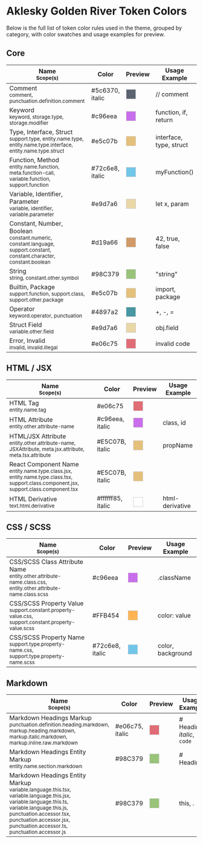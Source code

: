 # Aklesky Golden River Token Colors

Below is the full list of token color rules used in the theme, grouped by category, with color swatches and usage examples for preview.

## Core

| Name <br><sub>Scope(s)</sub>                                                                                                         | Color           | Preview                                                                                                                                              | Usage Example           |
| ------------------------------------------------------------------------------------------------------------------------------------ | --------------- | ---------------------------------------------------------------------------------------------------------------------------------------------------- | ----------------------- |
| Comment <br><sub>comment, punctuation.definition.comment</sub>                                                                       | #5c6370, italic | <span style="display:inline-block;width:1.5em;height:1.5em;background:#5c6370;border:1px solid #ccc;vertical-align:middle;font-style:italic"></span> | // comment              |
| Keyword <br><sub>keyword, storage.type, storage.modifier</sub>                                                                       | #c96eea         | <span style="display:inline-block;width:1.5em;height:1.5em;background:#c96eea;border:1px solid #ccc;vertical-align:middle"></span>                   | function, if, return    |
| Type, Interface, Struct <br><sub>support.type, entity.name.type, entity.name.type.interface, entity.name.type.struct</sub>           | #e5c07b         | <span style="display:inline-block;width:1.5em;height:1.5em;background:#e5c07b;border:1px solid #ccc;vertical-align:middle"></span>                   | interface, type, struct |
| Function, Method <br><sub>entity.name.function, meta.function-call, variable.function, support.function</sub>                        | #72c6e8, italic | <span style="display:inline-block;width:1.5em;height:1.5em;background:#72c6e8;border:1px solid #ccc;vertical-align:middle;font-style:italic"></span> | myFunction()            |
| Variable, Identifier, Parameter <br><sub>variable, identifier, variable.parameter</sub>                                              | #e9d7a6         | <span style="display:inline-block;width:1.5em;height:1.5em;background:#e9d7a6;border:1px solid #ccc;vertical-align:middle"></span>                   | let x, param            |
| Constant, Number, Boolean <br><sub>constant.numeric, constant.language, support.constant, constant.character, constant.boolean</sub> | #d19a66         | <span style="display:inline-block;width:1.5em;height:1.5em;background:#d19a66;border:1px solid #ccc;vertical-align:middle"></span>                   | 42, true, false         |
| String <br><sub>string, constant.other.symbol</sub>                                                                                  | #98C379         | <span style="display:inline-block;width:1.5em;height:1.5em;background:#98C379;border:1px solid #ccc;vertical-align:middle"></span>                   | "string"                |
| Builtin, Package <br><sub>support.function, support.class, support.other.package</sub>                                               | #e5c07b         | <span style="display:inline-block;width:1.5em;height:1.5em;background:#e5c07b;border:1px solid #ccc;vertical-align:middle"></span>                   | import, package         |
| Operator <br><sub>keyword.operator, punctuation</sub>                                                                                | #4897a2         | <span style="display:inline-block;width:1.5em;height:1.5em;background:#4897a2;border:1px solid #ccc;vertical-align:middle"></span>                   | +, -, =                 |
| Struct Field <br><sub>variable.other.field</sub>                                                                                     | #e9d7a6         | <span style="display:inline-block;width:1.5em;height:1.5em;background:#e9d7a6;border:1px solid #ccc;vertical-align:middle"></span>                   | obj.field               |
| Error, Invalid <br><sub>invalid, invalid.illegal</sub>                                                                               | #e06c75         | <span style="display:inline-block;width:1.5em;height:1.5em;background:#e06c75;border:1px solid #ccc;vertical-align:middle"></span>                   | invalid code            |

## HTML / JSX

| Name <br><sub>Scope(s)</sub>                                                                                                                         | Color             | Preview                                                                                                                                                | Usage Example   |
| ---------------------------------------------------------------------------------------------------------------------------------------------------- | ----------------- | ------------------------------------------------------------------------------------------------------------------------------------------------------ | --------------- |
| HTML Tag <br><sub>entity.name.tag</sub>                                                                                                              | #e06c75           | <span style="display:inline-block;width:1.5em;height:1.5em;background:#e06c75;border:1px solid #ccc;vertical-align:middle"></span>                     | <div>           |
| HTML Attribute <br><sub>entity.other.attribute-name</sub>                                                                                            | #c96eea, italic   | <span style="display:inline-block;width:1.5em;height:1.5em;background:#c96eea;border:1px solid #ccc;vertical-align:middle;font-style:italic"></span>   | class, id       |
| HTML/JSX Attribute <br><sub>entity.other.attribute-name, JSXAttribute, meta.jsx.attribute, meta.tsx.attribute</sub>                                  | #E5C07B, italic   | <span style="display:inline-block;width:1.5em;height:1.5em;background:#E5C07B;border:1px solid #ccc;vertical-align:middle;font-style:italic"></span>   | propName        |
| React Component Name <br><sub>entity.name.type.class.jsx, entity.name.type.class.tsx, support.class.component.jsx, support.class.component.tsx</sub> | #E5C07B, italic   | <span style="display:inline-block;width:1.5em;height:1.5em;background:#E5C07B;border:1px solid #ccc;vertical-align:middle;font-style:italic"></span>   | <MyComponent /> |
| HTML Derivative <br><sub>text.html.derivative</sub>                                                                                                  | #ffffff85, italic | <span style="display:inline-block;width:1.5em;height:1.5em;background:#ffffff85;border:1px solid #ccc;vertical-align:middle;font-style:italic"></span> | html-derivative |

## CSS / SCSS

| Name <br><sub>Scope(s)</sub>                                                                                               | Color           | Preview                                                                                                                                              | Usage Example     |
| -------------------------------------------------------------------------------------------------------------------------- | --------------- | ---------------------------------------------------------------------------------------------------------------------------------------------------- | ----------------- |
| CSS/SCSS Class Attribute Name <br><sub>entity.other.attribute-name.class.css, entity.other.attribute-name.class.scss</sub> | #c96eea         | <span style="display:inline-block;width:1.5em;height:1.5em;background:#c96eea;border:1px solid #ccc;vertical-align:middle"></span>                   | .className        |
| CSS/SCSS Property Value <br><sub>support.constant.property-value.css, support.constant.property-value.scss</sub>           | #FFB454         | <span style="display:inline-block;width:1.5em;height:1.5em;background:#FFB454;border:1px solid #ccc;vertical-align:middle"></span>                   | color: value      |
| CSS/SCSS Property Name <br><sub>support.type.property-name.css, support.type.property-name.scss</sub>                      | #72c6e8, italic | <span style="display:inline-block;width:1.5em;height:1.5em;background:#72c6e8;border:1px solid #ccc;vertical-align:middle;font-style:italic"></span> | color, background |

## Markdown

| Name <br><sub>Scope(s)</sub>                                                                                                                                                                                                                                      | Color           | Preview                                                                                                                                              | Usage Example               |
| ----------------------------------------------------------------------------------------------------------------------------------------------------------------------------------------------------------------------------------------------------------------- | --------------- | ---------------------------------------------------------------------------------------------------------------------------------------------------- | --------------------------- |
| Markdown Headings Markup <br><sub>punctuation.definition.heading.markdown, markup.heading.markdown, markup.italic.markdown, markup.inline.raw.markdown</sub>                                                                                                      | #e06c75, italic | <span style="display:inline-block;width:1.5em;height:1.5em;background:#e06c75;border:1px solid #ccc;vertical-align:middle;font-style:italic"></span> | # Heading, _italic_, `code` |
| Markdown Headings Entity Markup <br><sub>entity.name.section.markdown</sub>                                                                                                                                                                                       | #98C379         | <span style="display:inline-block;width:1.5em;height:1.5em;background:#98C379;border:1px solid #ccc;vertical-align:middle"></span>                   | # Heading                   |
| Markdown Headings Entity Markup <br><sub>variable.language.this.tsx, variable.language.this.jsx, variable.language.this.ts, variable.language.this.js, punctuation.accessor.tsx, punctuation.accessor.jsx, punctuation.accessor.ts, punctuation.accessor.js</sub> | #98C379         | <span style="display:inline-block;width:1.5em;height:1.5em;background:#98C379;border:1px solid #ccc;vertical-align:middle"></span>                   | this, .                     |

